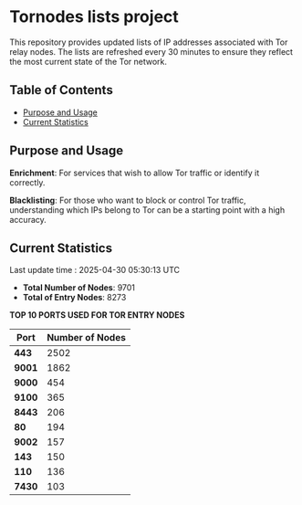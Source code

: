 # Tornodes lists project

This repository provides updated lists of IP addresses associated with Tor relay nodes. The lists are refreshed every 30 minutes to ensure they reflect the most current state of the Tor network.

## Table of Contents

- [Purpose and Usage](#purpose-and-usage)
- [Current Statistics](#current-statistics)


## Purpose and Usage

**Enrichment**: For services that wish to allow Tor traffic or identify it correctly.

**Blacklisting**: For those who want to block or control Tor traffic, understanding which IPs belong to Tor can be a starting point with a high accuracy.

## Current Statistics

Last update time : 2025-04-30 05:30:13 UTC

- **Total Number of Nodes**: 9701
- **Total of Entry Nodes**: 8273

**TOP 10 PORTS USED FOR TOR ENTRY NODES**

| **Port** | **Number of Nodes** |
|------|-----------------|
| **443**   | 2502  |
| **9001**   | 1862  |
| **9000**   | 454  |
| **9100**   | 365  |
| **8443**   | 206  |
| **80**   | 194  |
| **9002**   | 157  |
| **143**   | 150  |
| **110**   | 136  |
| **7430**   | 103  |

